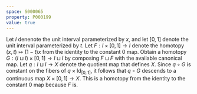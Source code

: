```yaml
---
space: S000065
property: P000199
value: true
---
```


Let $I$ denenote the unit interval parameterized by $x$, and let $[0, 1]$ denote the unit interval parameterized by $t$. Let $F : I \times [0, 1] \to I$ denote the homotopy $(x, t) \mapsto (1 - t) x$ from the identity to the constant $0$ map. Obtain a homotopy $G : (I \sqcup I) \times [0, 1] \to I \sqcup I$ by composing $F \sqcup F$ with the available canonical map. Let $q : I \sqcup I \to X$ denote the quotient map that defines $X$. Since $q \circ G$ is constant on the fibers of $q \times \mathrm{Id}_{[0, 1]}$, it follows that $q \circ G$ descends to a continuous map $X \times [0, 1] \to X$. This is a homotopy from the identity to the constant $0$ map because $F$ is.
